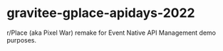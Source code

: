# gravitee-gplace-apidays-2022
r/Place (aka Pixel War) remake for Event Native API Management demo purposes. 
